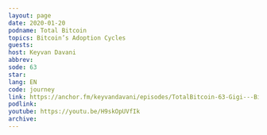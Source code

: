 ```yaml
---
layout: page
date: 2020-01-20
podname: Total Bitcoin
topics: Bitcoin’s Adoption Cycles
guests: 
host: Keyvan Davani
abbrev: 
sode: 63
star: 
lang: EN
code: journey
link: https://anchor.fm/keyvandavani/episodes/TotalBitcoin-63-Gigi---Bitcoin-is-a-Marathon-eaa3ka
podlink: 
youtube: https://youtu.be/H9skOpUVfIk
archive: 
---
```

